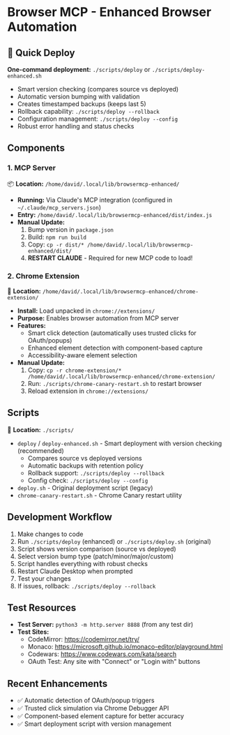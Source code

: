 # Browser MCP - Enhanced Browser Automation

## 🚀 Quick Deploy
**One-command deployment:** `./scripts/deploy` or `./scripts/deploy-enhanced.sh`
- Smart version checking (compares source vs deployed)
- Automatic version bumping with validation
- Creates timestamped backups (keeps last 5)
- Rollback capability: `./scripts/deploy --rollback`
- Configuration management: `./scripts/deploy --config`
- Robust error handling and status checks

## Components

### 1. MCP Server
📦 **Location:** `/home/david/.local/lib/browsermcp-enhanced/`
- **Running:** Via Claude's MCP integration (configured in `~/.claude/mcp_servers.json`)
- **Entry:** `/home/david/.local/lib/browsermcp-enhanced/dist/index.js`
- **Manual Update:** 
  1. Bump version in `package.json`
  2. Build: `npm run build`
  3. Copy: `cp -r dist/* /home/david/.local/lib/browsermcp-enhanced/dist/`
  4. **RESTART CLAUDE** - Required for new MCP code to load!

### 2. Chrome Extension
🔧 **Location:** `/home/david/.local/lib/browsermcp-enhanced/chrome-extension/`
- **Install:** Load unpacked in `chrome://extensions/`
- **Purpose:** Enables browser automation from MCP server
- **Features:**
  - Smart click detection (automatically uses trusted clicks for OAuth/popups)
  - Enhanced element detection with component-based capture
  - Accessibility-aware element selection
- **Manual Update:** 
  1. Copy: `cp -r chrome-extension/* /home/david/.local/lib/browsermcp-enhanced/chrome-extension/`
  2. Run: `./scripts/chrome-canary-restart.sh` to restart browser
  3. Reload extension in `chrome://extensions/`

## Scripts
📂 **Location:** `./scripts/`
- `deploy` / `deploy-enhanced.sh` - Smart deployment with version checking (recommended)
  - Compares source vs deployed versions
  - Automatic backups with retention policy
  - Rollback support: `./scripts/deploy --rollback`
  - Config check: `./scripts/deploy --config`
- `deploy.sh` - Original deployment script (legacy)
- `chrome-canary-restart.sh` - Chrome Canary restart utility

## Development Workflow
1. Make changes to code
2. Run `./scripts/deploy` (enhanced) or `./scripts/deploy.sh` (original)
3. Script shows version comparison (source vs deployed)
4. Select version bump type (patch/minor/major/custom)
5. Script handles everything with robust checks
6. Restart Claude Desktop when prompted
7. Test your changes
8. If issues, rollback: `./scripts/deploy --rollback`

## Test Resources
- **Test Server:** `python3 -m http.server 8888` (from any test dir)
- **Test Sites:**
  - CodeMirror: https://codemirror.net/try/
  - Monaco: https://microsoft.github.io/monaco-editor/playground.html
  - Codewars: https://www.codewars.com/kata/search
  - OAuth Test: Any site with "Connect" or "Login with" buttons

## Recent Enhancements
- ✅ Automatic detection of OAuth/popup triggers
- ✅ Trusted click simulation via Chrome Debugger API
- ✅ Component-based element capture for better accuracy
- ✅ Smart deployment script with version management